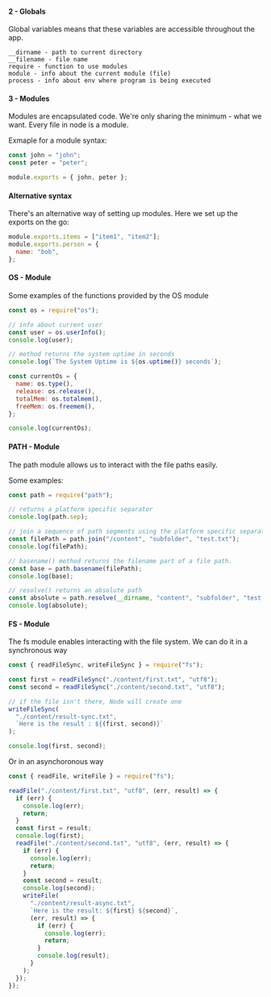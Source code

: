 #### 2 - Globals

Global variables means that these variables are accessible throughout the app.

```text
__dirname - path to current directory
__filename - file name
require - function to use modules
module - info about the current module (file)
process - info about env where program is being executed
```

#### 3 - Modules

Modules are encapsulated code. We're only sharing the minimum - what we want. Every file in node is a module.

Exmaple for a module syntax:

```js
const john = "john";
const peter = "peter";

module.exports = { john, peter };
```

#### Alternative syntax

There's an alternative way of setting up modules. Here we set up the exports on the go:

```js
module.exports.items = ["item1", "item2"];
module.exports.person = {
  name: "bob",
};
```

#### OS - Module

Some examples of the functions provided by the OS module

```js
const os = require("os");

// info about current user
const user = os.userInfo();
console.log(user);

// method returns the system uptime in seconds
console.log(`The System Uptime is ${os.uptime()} seconds`);

const currentOs = {
  name: os.type(),
  release: os.release(),
  totalMem: os.totalmem(),
  freeMem: os.freemem(),
};

console.log(currentOs);
```

#### PATH - Module

The path module allows us to interact with the file paths easily.

Some examples:

```js
const path = require("path");

// returns a platform specific separator
console.log(path.sep);

// join a sequence of path segments using the platform specific separator and returns the resulting path
const filePath = path.join("/content", "subfolder", "test.txt");
console.log(filePath);

// basename() method returns the filename part of a file path.
const base = path.basename(filePath);
console.log(base);

// resolve() returns an absolute path
const absolute = path.resolve(__dirname, "content", "subfolder", "test.txt");
console.log(absolute);
```

#### FS - Module

The fs module enables interacting with the file system.
We can do it in a synchronous way

```js
const { readFileSync, writeFileSync } = require("fs");

const first = readFileSync("./content/first.txt", "utf8");
const second = readFileSync("./content/second.txt", "utf8");

// if the file isn't there, Node will create one
writeFileSync(
  "./content/result-sync.txt",
  `Here is the result : ${(first, second)}`
);

console.log(first, second);
```

Or in an asynchoronous way

```js
const { readFile, writeFile } = require("fs");

readFile("./content/first.txt", "utf8", (err, result) => {
  if (err) {
    console.log(err);
    return;
  }
  const first = result;
  console.log(first);
  readFile("./content/second.txt", "utf8", (err, result) => {
    if (err) {
      console.log(err);
      return;
    }
    const second = result;
    console.log(second);
    writeFile(
      "./content/result-async.txt",
      `Here is the result: ${first} ${second}`,
      (err, result) => {
        if (err) {
          console.log(err);
          return;
        }
        console.log(result);
      }
    );
  });
});
```

